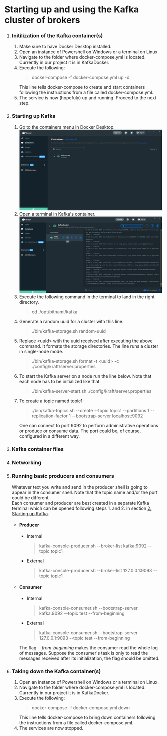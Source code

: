 <h1> Starting up and using the Kafka cluster of brokers </h1>

<ol>
    <li>
        <a id=Initialization_of_the_Kafka_container(s)><h3><strong>Initilization of the Kafka container(s)</strong></h3></a>
        <ol>
            <li>
                Make sure to have Docker Desktop installed.
            </li>
            <li>
                Open an instance of Powershell on Windows or a terminal on Linux.
            </li>
            <li>
                Navigate to the folder where docker-compose.yml is located. Currently in our project it is in KafkaDocker.
            </li>
            <li>
                Execute the following:
                <blockquote>docker-compose -f docker-compose.yml up -d</blockquote>
                This line tells docker-compose to create and start containers following the instructions from a file called docker-compose.yml.
            </li>
            <li>
                The service is now (hopefuly) up and running. Proceed to the next step.
            </li>
        </ol>
    </li>
    <li>
        <a id=Starting_up_Kafka><h3><strong>Starting up Kafka</strong></h3></a>
        <ol>
            <li>
                Go to the containers menu in Docker Desktop.<br>
                <img src="ReadMe_resources\docker_containers_menu.png" alt="Missing image">
            </li>
            <li>
                Open a terminal in Kafka's container.
                <img src="ReadMe_resources\docker_kafka_cli_button.png" alt="Missing image">
            </li>
            <li>
                Execute the following command in the terminal to land in the right directory. <br>
                <blockquote>cd ./opt/bitnami/kafka</blockquote>
            </li>
            <li>
                Generate a random uuid for a cluster with this line.
                <blockquote>./bin/kafka-storage.sh random-uuid </blockquote>
            </li>
            <li>
                Replace &ltuuid&gt with the uuid received after executing the above command. It formats the storage directories. The line runs a cluster in single-node mode.
                <blockquote>./bin/kafka-storage.sh format -t &ltuuid&gt -c ./config/kraft/server.properties</blockquote>
            </li>
            <li>
                To start the Kafka server on a node run the line below. Note that each node has to be initialized like that.
                <blockquote>./bin/kafka-server-start.sh ./config/kraft/server.properties</blockquote>
            </li>
            <li>
                To create a topic named topic1:
                <blockquote>./bin/kafka-topics.sh --create --topic topic1 --partitions 1 --replication-factor 1 --bootstrap-server localhost:9092</blockquote>
                One can connect to port 9092 to perform administrative operations or produce or consume data. The port could be, of course, configured in a different way.
            </li>
        </ol>
    </li>
    <li>
        <a id=Kafka_container_files><h3><strong>Kafka container files</strong></h3></a>
    </li>
    <li>
        <a id=Networking><h3><strong>Networking</strong></h3></a>
    </li>
    <li>
        <a id=Running_basic_producers_and_consumers><h3><strong>Running basic producers and consumers</strong></h3></a>
        <p>
        Whatever text you write and send in the producer shell is going to appear in the consumer shell. Note that the topic name and/or the port could be different.<br>
        Each consumer and producer are best created in a separate Kafka terminal which can be opened following steps 1. and 2. in section <a href="#Starting_up_Kafka">2. Starting up Kafka</a>. 
        </p>
        <ul>
            <li>
                <h4><strong>Producer</strong></h4>
                <ul>
                    <li>
                        Internal
                        <blockquote>kafka-console-producer.sh --broker-list kafka:9092 --topic topic1</blockquote>
                    </li>
                    <li>
                        External
                        <blockquote>kafka-console-producer.sh --broker-list 127.0.0.1:9093 --topic topic1</blockquote>
                    </li>
                </ul>
            </li>
            <li>
                <h4><strong>Consumer</strong></h4>
                <ul>
                    <li>
                        Internal
                        <blockquote>kafka-console-consumer.sh --bootstrap-server kafka:9092 --topic test --from-beginning</blockquote>
                    </li>
                    <li>
                        External
                        <blockquote>kafka-console-consumer.sh --bootstrap-server 127.0.0.1:9093 --topic test --from-beginning</blockquote>
                    </li>
                </ul>
                The flag <em>--from-beginning</em> makes the consumer read the whole log of messages. Suppose the consumer's task is only to read the messages received after its initialization, the flag should be omitted.
            </li>
        </ul>
    </li>
    <li>
        <a id=Taking_down_the_Kafka_container(s)><h3><strong>Taking down the Kafka container(s)</strong></h3></a>
        <ol>
            <li>
                Open an instance of Powershell on Windows or a terminal on Linux.
            </li>
            <li>
                Navigate to the folder where docker-compose.yml is located. Currently in our project it is in KafkaDocker.
            </li>
            <li>
                Execute the following:
                <blockquote>docker-compose -f docker-compose.yml down</blockquote>
                This line tells docker-compose to bring down containers following the instructions from a file called docker-compose.yml.
            </li>
            <li>
                The services are now stopped.
            </li>
        </ol>
    </li>
</ol>
